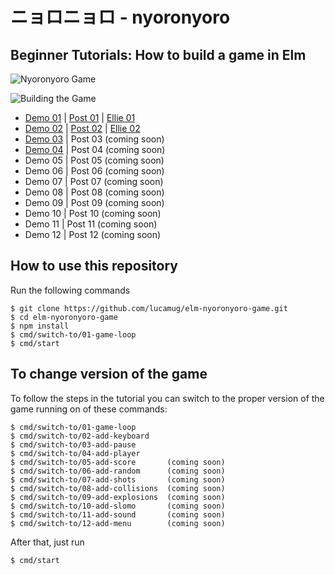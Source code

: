 # ニョロニョロ - nyoronyoro
## Beginner Tutorials: How to build a game in Elm

![Nyoronyoro Game](http://guupa.com/elm-nyoronyoro-game/images/nyoronyoro.png)

![Building the Game](http://guupa.com/elm-nyoronyoro-game/images/composite.jpg)

* [Demo 01](https://nyny.surge.sh/01-game-loop.html) | [Post 01](https://medium.com/@l.mugnaini/beginner-tutorials-how-to-build-a-game-in-elm-5491d6de8f25) | [Ellie 01](https://ellie-app.com/5LFH95YJqpya1)
* [Demo 02](https://nyny.surge.sh/02-add-keyboard.html) | [Post 02](https://medium.com/@l.mugnaini/beginner-tutorials-how-to-build-a-game-in-elm-part-2-ae26eef8610b) | [Ellie 02](https://ellie-app.com/5TgVyznFNVga1)
* [Demo 03](https://nyny.surge.sh/03-add-pause.html) | Post 03 (coming soon)
* [Demo 04](https://nyny.surge.sh/04-add-player) | Post 04 (coming soon)
* Demo 05 | Post 05 (coming soon)
* Demo 06 | Post 06 (coming soon)
* Demo 07 | Post 07 (coming soon)
* Demo 08 | Post 08 (coming soon)
* Demo 09 | Post 09 (coming soon)
* Demo 10 | Post 10 (coming soon)
* Demo 11 | Post 11 (coming soon)
* Demo 12 | Post 12 (coming soon)

## How to use this repository

Run the following commands

```
$ git clone https://github.com/lucamug/elm-nyoronyoro-game.git
$ cd elm-nyoronyoro-game
$ npm install
$ cmd/switch-to/01-game-loop
$ cmd/start
```

## To change version of the game

To follow the steps in the tutorial you can switch to the proper version of the game running on of these commands:

```
$ cmd/switch-to/01-game-loop
$ cmd/switch-to/02-add-keyboard
$ cmd/switch-to/03-add-pause
$ cmd/switch-to/04-add-player      
$ cmd/switch-to/05-add-score       (coming soon)
$ cmd/switch-to/06-add-random      (coming soon)
$ cmd/switch-to/07-add-shots       (coming soon)
$ cmd/switch-to/08-add-collisions  (coming soon)
$ cmd/switch-to/09-add-explosions  (coming soon)
$ cmd/switch-to/10-add-slomo       (coming soon)
$ cmd/switch-to/11-add-sound       (coming soon)
$ cmd/switch-to/12-add-menu        (coming soon)
```

After that, just run

```
$ cmd/start
```
